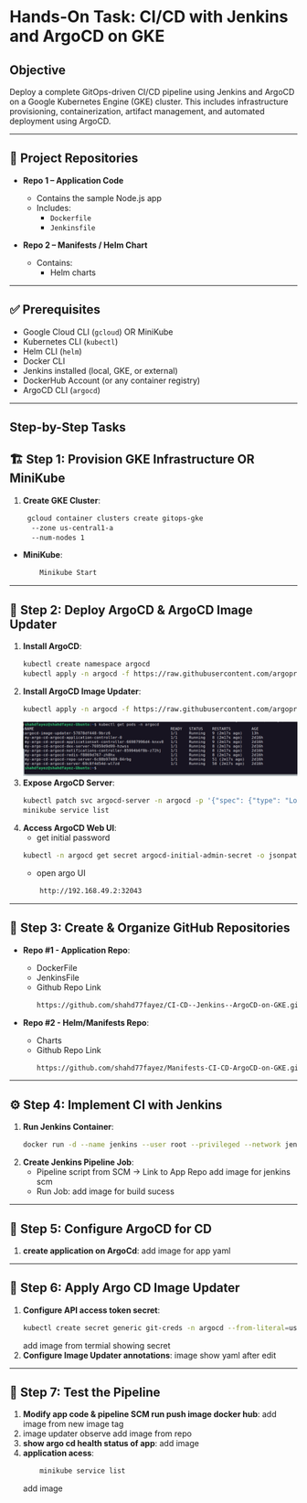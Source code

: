 # Hands-On Task: CI/CD with Jenkins and ArgoCD on GKE
## Objective
Deploy a complete GitOps-driven CI/CD pipeline using Jenkins and ArgoCD on a Google Kubernetes Engine (GKE) cluster. This includes infrastructure provisioning,    containerization, artifact management, and automated deployment using ArgoCD. 

---
## 📁 Project Repositories

- **Repo 1 – Application Code**
  - Contains the sample Node.js app
  - Includes:
    - `Dockerfile`
    - `Jenkinsfile`

- **Repo 2 – Manifests / Helm Chart**
  - Contains:
    - Helm charts
---

## ✅ Prerequisites

- Google Cloud CLI (`gcloud`) OR MiniKube
- Kubernetes CLI (`kubectl`)
- Helm CLI (`helm`)
- Docker CLI
- Jenkins installed (local, GKE, or external)
- DockerHub Account (or any container registry)
- ArgoCD CLI (`argocd`)

---

## Step-by-Step Tasks

## 🏗️ Step 1: Provision GKE Infrastructure OR MiniKube

1. **Create GKE Cluster**:
   ```bash
    gcloud container clusters create gitops-gke
     --zone us-central1-a
     --num-nodes 1
   ```
- **MiniKube**:
    ```bash
        Minikube Start
    ```
---
## 🎯 Step 2: Deploy ArgoCD & ArgoCD Image Updater
1. **Install ArgoCD**:
    ```bash
    kubectl create namespace argocd 
    kubectl apply -n argocd -f https://raw.githubusercontent.com/argoproj/argo-cd/stable/manifests/install.yaml
    ```
2. **Install ArgoCD Image Updater**:
    ```bash
    kubectl apply -n argocd -f https://raw.githubusercontent.com/argoproj-labs/argocd-image-updater/stable/manifests/install.yaml
    ```
     ![ image alt](https://github.com/shahd77fayez/CI-CD--Jenkins--ArgoCD-on-GKE/blob/aad105677ddb0f362cd9526b8c51b590e2cdf69a/Images/argocd%20install%20and%20updater.png) 
2. **Expose ArgoCD Server**:
    ```bash
    kubectl patch svc argocd-server -n argocd -p '{"spec": {"type": "LoadBalancer"}}'
    minikube service list
    ```
3. **Access ArgoCD Web UI**:
    - get initial password
    ```bash
    kubectl -n argocd get secret argocd-initial-admin-secret -o jsonpath="{.data.password}" | base64 -d
    ```
    - open argo UI
    ```bash
        http://192.168.49.2:32043
    ```
---
## 📁 Step 3: Create & Organize GitHub Repositories

- **Repo #1 - Application Repo**:
    - DockerFile
    - JenkinsFile
    - Github Repo Link
        ```bash
        https://github.com/shahd77fayez/CI-CD--Jenkins--ArgoCD-on-GKE.git
        ```

- **Repo #2 - Helm/Manifests Repo**:
    - Charts
    - Github Repo Link
        ```bash
        https://github.com/shahd77fayez/Manifests-CI-CD-ArgoCD-on-GKE.git
--- 

## ⚙️ Step 4: Implement CI with Jenkins

1. **Run Jenkins Container**:
    ```bash
    docker run -d --name jenkins --user root --privileged --network jenkins --network-alias docker --env DOCKER_TLS_CERTDIR= -v /var/run/docker.sock:/var/run/docker.sock -v jenkins-data:/var/jenkins_home -p 9090:8080 -p 50000:50000 jenkins/jenkins:lts
    ```
2. **Create Jenkins Pipeline Job**:
    - Pipeline script from SCM → Link to App Repo
        add image for jenkins scm
    - Run Job:
        add image for build sucess
---
## 🔁 Step 5: Configure ArgoCD for CD
1. **create application on ArgoCd**:
    add image for app yaml
---
## 🔄 Step 6: Apply Argo CD Image Updater
1. **Configure API access token secret**:
    ```bash
    kubectl create secret generic git-creds -n argocd --from-literal=username=<my-username> --from-literal=password=<PAT-Github>
    ```
    add image from termial showing secret
2. **Configure Image Updater annotations**:
    image show yaml after edit
---
## 🧪 Step 7: Test the Pipeline
1. **Modify app code & pipeline SCM run push image docker hub**:
   add image from new image tag
2. image updater observe
    add image from repo
3. **show argo cd health status of app**:
    add image
4. **application acess**:
    ```bash
        minikube service list
    ```
    add image








    

